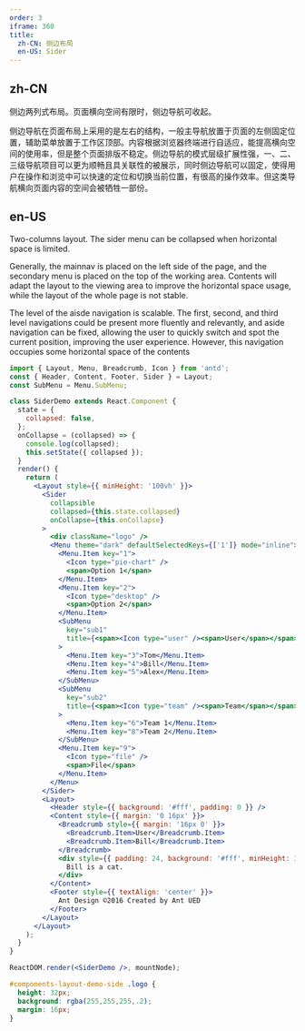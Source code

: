 ```yaml
---
order: 3
iframe: 360
title:
  zh-CN: 侧边布局
  en-US: Sider
---
```


## zh-CN

侧边两列式布局。页面横向空间有限时，侧边导航可收起。

侧边导航在页面布局上采用的是左右的结构，一般主导航放置于页面的左侧固定位置，辅助菜单放置于工作区顶部。内容根据浏览器终端进行自适应，能提高横向空间的使用率，但是整个页面排版不稳定。侧边导航的模式层级扩展性强，一、二、三级导航项目可以更为顺畅且具关联性的被展示，同时侧边导航可以固定，使得用户在操作和浏览中可以快速的定位和切换当前位置，有很高的操作效率。但这类导航横向页面内容的空间会被牺牲一部份。

## en-US

Two-columns layout. The sider menu can be collapsed when horizontal space is limited.

Generally, the mainnav is placed on the left side of the page, and the secondary menu is placed on the top of the working area. Contents will adapt the layout to the viewing area to improve the horizontal space usage, while the layout of the whole page is not stable.

The level of the aisde navigation is scalable. The first, second, and third level navigations could be present more fluently and relevantly, and aside navigation can be fixed, allowing the user to quickly switch and spot the current position, improving the user experience. However, this navigation occupies some horizontal space of the contents

````jsx
import { Layout, Menu, Breadcrumb, Icon } from 'antd';
const { Header, Content, Footer, Sider } = Layout;
const SubMenu = Menu.SubMenu;

class SiderDemo extends React.Component {
  state = {
    collapsed: false,
  };
  onCollapse = (collapsed) => {
    console.log(collapsed);
    this.setState({ collapsed });
  }
  render() {
    return (
      <Layout style={{ minHeight: '100vh' }}>
        <Sider
          collapsible
          collapsed={this.state.collapsed}
          onCollapse={this.onCollapse}
        >
          <div className="logo" />
          <Menu theme="dark" defaultSelectedKeys={['1']} mode="inline">
            <Menu.Item key="1">
              <Icon type="pie-chart" />
              <span>Option 1</span>
            </Menu.Item>
            <Menu.Item key="2">
              <Icon type="desktop" />
              <span>Option 2</span>
            </Menu.Item>
            <SubMenu
              key="sub1"
              title={<span><Icon type="user" /><span>User</span></span>}
            >
              <Menu.Item key="3">Tom</Menu.Item>
              <Menu.Item key="4">Bill</Menu.Item>
              <Menu.Item key="5">Alex</Menu.Item>
            </SubMenu>
            <SubMenu
              key="sub2"
              title={<span><Icon type="team" /><span>Team</span></span>}
            >
              <Menu.Item key="6">Team 1</Menu.Item>
              <Menu.Item key="8">Team 2</Menu.Item>
            </SubMenu>
            <Menu.Item key="9">
              <Icon type="file" />
              <span>File</span>
            </Menu.Item>
          </Menu>
        </Sider>
        <Layout>
          <Header style={{ background: '#fff', padding: 0 }} />
          <Content style={{ margin: '0 16px' }}>
            <Breadcrumb style={{ margin: '16px 0' }}>
              <Breadcrumb.Item>User</Breadcrumb.Item>
              <Breadcrumb.Item>Bill</Breadcrumb.Item>
            </Breadcrumb>
            <div style={{ padding: 24, background: '#fff', minHeight: 360 }}>
              Bill is a cat.
            </div>
          </Content>
          <Footer style={{ textAlign: 'center' }}>
            Ant Design ©2016 Created by Ant UED
          </Footer>
        </Layout>
      </Layout>
    );
  }
}

ReactDOM.render(<SiderDemo />, mountNode);
````

````css
#components-layout-demo-side .logo {
  height: 32px;
  background: rgba(255,255,255,.2);
  margin: 16px;
}
````
